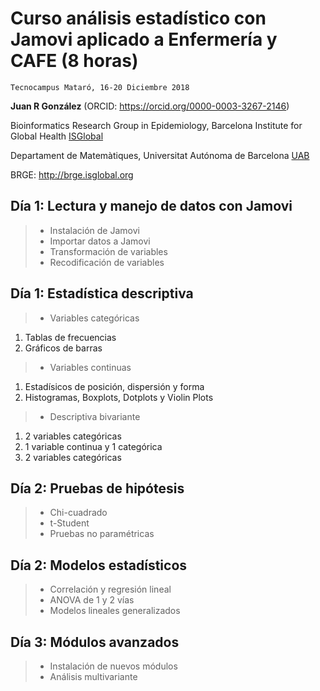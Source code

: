 # Curso análisis estadístico con Jamovi aplicado a Enfermería y CAFE (8 horas)

`Tecnocampus Mataró, 16-20 Diciembre 2018` 

**Juan R González** (ORCID: https://orcid.org/0000-0003-3267-2146)

Bioinformatics Research Group in Epidemiology, Barcelona Institute for Global Health [ISGlobal](http://www.isglobal.org)

Departament de Matemàtiques, Universitat Autónoma de Barcelona [UAB](http://www.uab.cat)

BRGE: http://brge.isglobal.org

## Día 1: Lectura y manejo de datos con Jamovi

> * Instalación de Jamovi
> * Importar datos a Jamovi
> * Transformación de variables
> * Recodificación de variables

## Día 1: Estadística descriptiva

> * Variables categóricas
   1. Tablas de frecuencias
   2. Gráficos de barras

> * Variables continuas
   1. Estadísicos de posición, dispersión y forma
   2. Histogramas, Boxplots, Dotplots y Violin Plots

> * Descriptiva bivariante
   1. 2 variables categóricas
   2. 1 variable continua y 1 categórica
   3. 2 variables categóricas

## Día 2: Pruebas de hipótesis

> * Chi-cuadrado
> * t-Student
> * Pruebas no paramétricas

## Día 2: Modelos estadísticos

> * Correlación y regresión lineal
> * ANOVA de 1 y 2 vías
> * Modelos lineales generalizados


## Día 3: Módulos avanzados

> * Instalación de nuevos módulos
> * Análisis multivariante
    
    
    
    
    


